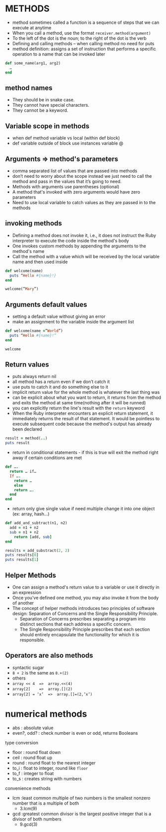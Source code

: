 # METHODS
- method sometimes called a function is a sequence of steps that we can execute at anytime
- When you call a method, use the format `receiver.method(argument)`
- To the left of the dot is the noun; to the right of the dot is the verb
- Defining and calling methods – when calling method no need for puts
- method definition: assigns a set of instruction that performs a specific operation to a name that can be invoked later

``` ruby
def some_name(arg1, arg2)
  …
end
```

## method names
- They should be in snake case.
- They cannot have special characters.
- They cannot be a keyword.

## Variable scope in methods
-	when def method variable vs local (within def block)
-	def variable outside of block use instances variable @

## Arguments => method's parameters
-	comma separated list of values that are passed into methods
-	don’t need to worry about the scope instead we just need to call the method and pass in the values that it’s going to need.
-	Methods with arguments use parentheses (optional)
- A method that's invoked with zero arguments would have zero parameters
-	Need to use local variable to catch values as they are passed in to the methods

## invoking methods
- Defining a method does not invoke it, i.e., it does not instruct the Ruby interpreter to execute the code inside the method's body
- One invokes custom methods by appending the arguments to the method's name
-	Call the method with a value which will be received by the local variable name and then used inside

``` ruby
def welcome(name)
  puts “Hello #{name}!}
end

welcome(”Mary”)
```

## Arguments default values
-	setting a default value without giving an error
-	make an assignment to the variable inside the argument list

``` ruby
def welcome(name =”World”)
  puts “Hello #{name}!”
end

welcome
```

## Return values
-	puts always return nil
-	all method has a return even if we don’t catch it
-	use puts to catch it and do something else to it
-	implicit return value for the whole method is whatever the last thing was
-	can be explicit about what you want to return, it returns from the method and exits the method at same time(nothing after it will be runned)
-	you can explicitly return the line's result with the `return` keyword
  - When the Ruby interpreter encounters an explicit return statement, it immediately returns the result of that statement. It would be pointless to execute subsequent code because the method's output has already been declared

``` ruby
result = method(..)
puts result
```

-	return in conditional statements - if this is true will exit the method right away if certain conditions are met

``` ruby
def ….
  return … if…
  If ….
    return …
	else
    return ….
  end
end
```

-	return only give single value if need multiple change it into one object (ex: array, hash…)

``` ruby
def add_and_subtract(n1, n2)
  add = n1 + n2
  sub = n1 + n2
    return [add, sub]
end

results = add_substract(2, 2)
puts results[0]
puts results[1]
```

## Helper Methods
- One can assign a method's return value to a variable or use it directly in an expression
- Once you've defined one method, you may also invoke it from the body of another
- The concept of helper methods introduces two principles of software design: Separation of Concerns and the Single Responsibility Principle.
    - Separation of Concerns prescribes separating a program into distinct sections that each address a specific concern.
    - The Single Responsibility Principle prescribes that each section should entirely encapsulate the functionality for which it is responsible.


## Operators are also methods
-	syntactic sugar
 - `8 + 2` is the same as `8.+(2)`
- others
 - `array << 4 	=> 	array.<<(4)`
 - `array[2] 	=> 	array.[](2)`
 - `array[2] = ‘x’ 	=> 	array.[]=(2,’x’)`

# numerical methods
- abs : absolute value
- even?, odd? : check number is even or odd, returns Booleans

type conversion
- floor : round float down
- ceil : round float up
- round : round float to the nearest integer
- to_i : float to integer, round like `floor`
- to_f : integer to float
- to_s : creates string with numbers

convenience methods
- lcm :least common multiple of two numbers is the smallest nonzero number that is a multiple of both
  - 3.lcm(9)
- gcd :greatest common divisor is the largest positive integer that is a divisor of both numbers
  - 9.gcd(3)
